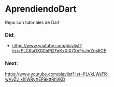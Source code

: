 # AprendiendoDart
Repo con tutoriales de Dart


### Did: 
- https://www.youtube.com/playlist?list=PLCKuOXG0bPi2FqKxXIX7XnFriJmZnsKOE


### Next:
https://www.youtube.com/playlist?list=PLVkLWeTR-wVyZy_xhlWRyXEP9kttRhVKD
